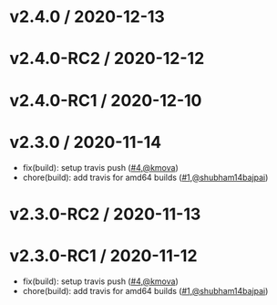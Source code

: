 v2.4.0 / 2020-12-13
========================


v2.4.0-RC2 / 2020-12-12
========================


v2.4.0-RC1 / 2020-12-10
========================


v2.3.0 / 2020-11-14
========================
* fix(build): setup travis push  ([#4](https://github.com/openebs/m-exporter/pull/4),[@kmova](https://github.com/kmova))
* chore(build): add travis for amd64 builds  ([#1](https://github.com/openebs/m-exporter/pull/1),[@shubham14bajpai](https://github.com/shubham14bajpai))


v2.3.0-RC2 / 2020-11-13
========================


v2.3.0-RC1 / 2020-11-12
========================
* fix(build): setup travis push  ([#4](https://github.com/openebs/m-exporter/pull/4),[@kmova](https://github.com/kmova))
* chore(build): add travis for amd64 builds  ([#1](https://github.com/openebs/m-exporter/pull/1),[@shubham14bajpai](https://github.com/shubham14bajpai))
